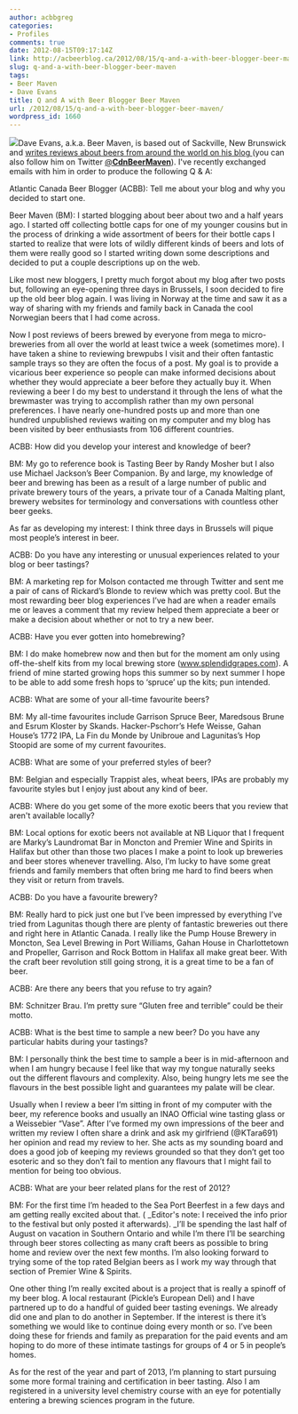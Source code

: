 ```yaml
---
author: acbbgreg
categories:
- Profiles
comments: true
date: 2012-08-15T09:17:14Z
link: http://acbeerblog.ca/2012/08/15/q-and-a-with-beer-blogger-beer-maven/
slug: q-and-a-with-beer-blogger-beer-maven
tags:
- Beer Maven
- Dave Evans
title: Q and A with Beer Blogger Beer Maven
url: /2012/08/15/q-and-a-with-beer-blogger-beer-maven/
wordpress_id: 1660
---
```


[![](http://acbeerblog.ca/wp-content/uploads/2012/08/beer-maven-640x480.jpg)](http://acbeerblog.ca/wp-content/uploads/2012/08/beer-maven-640x480.jpg)Dave Evans, a.k.a. Beer Maven, is based out of Sackville, New Brunswick and [writes reviews about beers from around the world on his blog  ](http://beermaven.blogspot.ca)(you can also follow him on Twitter [@**CdnBeerMaven**](https://twitter.com/CdnBeerMaven)). I've recently exchanged emails with him in order to produce the following Q & A:

Atlantic Canada Beer Blogger (ACBB):  Tell me about your blog and why you decided to start one.

Beer Maven (BM): I started blogging about beer about two and a half years ago. I started off collecting bottle caps for one of my younger cousins but in the process of drinking a wide assortment of beers for their bottle caps I started to realize that were lots of wildly different kinds of beers and lots of them were really good so I started writing down some descriptions and decided to put a couple descriptions up on the web.

Like most new bloggers, I pretty much forgot about my blog after two posts but, following an eye-opening three days in Brussels, I soon decided to fire up the old beer blog again. I was living in Norway at the time and saw it as a way of sharing with my friends and family back in Canada the cool Norwegian beers that I had come across.

Now I post reviews of beers brewed by everyone from mega to micro-breweries from all over the world at least twice a week (sometimes more). I have taken a shine to reviewing brewpubs I visit and their often fantastic sample trays so they are often the focus of a post. My goal is to provide a vicarious beer experience so people can make informed decisions about whether they would appreciate a beer before they actually buy it. When reviewing a beer I do my best to understand it through the lens of what the brewmaster was trying to accomplish rather than my own personal preferences. I have nearly one-hundred posts up and more than one hundred unpublished reviews waiting on my computer and my blog has been visited by beer enthusiasts from 106 different countries.

ACBB:  How did you develop your interest and knowledge of beer?

BM:  My go to reference book is Tasting Beer by Randy Mosher but I also use Michael Jackson’s Beer Companion. By and large, my knowledge of beer and brewing has been as a result of a large number of public and private brewery tours of the years, a private tour of a Canada Malting plant, brewery websites for terminology and conversations with countless other beer geeks.

As far as developing my interest: I think three days in Brussels will pique most people’s interest in beer.

ACBB:  Do you have any interesting or unusual experiences related to your blog or beer tastings?

BM:  A marketing rep for Molson contacted me through Twitter and sent me a pair of cans of Rickard’s Blonde to review which was pretty cool. But the most rewarding beer blog experiences I’ve had are when a reader emails me or leaves a comment that my review helped them appreciate a beer or make a decision about whether or not to try a new beer.

ACBB:  Have you ever gotten into homebrewing?

BM:  I do make homebrew now and then but for the moment am only using off-the-shelf kits from my local brewing store (www.splendidgrapes.com). A friend of mine started growing hops this summer so by next summer I hope to be able to add some fresh hops to ‘spruce’ up the kits; pun intended.

ACBB:  What are some of your all-time favourite beers?

BM:  My all-time favourites include Garrison Spruce Beer, Maredsous Brune and Esrum Kloster by Skands. Hacker-Pschorr’s Hefe Weisse, Gahan House’s 1772 IPA, La Fin du Monde by Unibroue and Lagunitas’s Hop Stoopid are some of my current favourites.

ACBB:  What are some of your preferred styles of beer?

BM:  Belgian and especially Trappist ales, wheat beers, IPAs are probably my favourite styles but I enjoy just about any kind of beer.

ACBB:  Where do you get some of the more exotic beers that you review that aren't available locally?

BM:  Local options for exotic beers not available at NB Liquor that I frequent are Marky’s Laundromat Bar in Moncton and Premier Wine and Spirits in Halifax but other than those two places I make a point to look up breweries and beer stores whenever travelling. Also, I’m lucky to have some great friends and family members that often bring me hard to find beers when they visit or return from travels.

ACBB:  Do you have a favourite brewery?

BM:  Really hard to pick just one but I’ve been impressed by everything I’ve tried from Lagunitas though there are plenty of fantastic breweries out there and right here in Atlantic Canada. I really like the Pump House Brewery in Moncton, Sea Level Brewing in Port Williams, Gahan House in Charlottetown and Propeller, Garrison and Rock Bottom in Halifax all make great beer. With the craft beer revolution still going strong, it is a great time to be a fan of beer.

ACBB:  Are there any beers that you refuse to try again?

BM:  Schnitzer Brau. I’m pretty sure “Gluten free and terrible” could be their motto.

ACBB:  What is the best time to sample a new beer? Do you have any particular habits during your tastings?

BM:  I personally think the best time to sample a beer is in mid-afternoon and when I am hungry because I feel like that way my tongue naturally seeks out the different flavours and complexity. Also, being hungry lets me see the flavours in the best possible light and guarantees my palate will be clear.

Usually when I review a beer I’m sitting in front of my computer with the beer, my reference books and usually an INAO Official wine tasting glass or a Weissebier “Vase”. After I’ve formed my own impressions of the beer and written my review I often share a drink and ask my girlfriend (@KTara691) her opinion and read my review to her. She acts as my sounding board and does a good job of keeping my reviews grounded so that they don’t get too esoteric and so they don’t fail to mention any flavours that I might fail to mention for being too obvious.

ACBB:  What are your beer related plans for the rest of 2012?

BM:  For the first time I’m headed to the Sea Port Beerfest in a few days and am getting really excited about that. ( _Editor's note:  I received the info prior to the festival but only posted it afterwards).  _I’ll be spending the last half of August on vacation in Southern Ontario and while I’m there I’ll be searching through beer stores collecting as many craft beers as possible to bring home and review over the next few months. I’m also looking forward to trying some of the top rated Belgian beers as I work my way through that section of Premier Wine & Spirits.

One other thing I’m really excited about is a project that is really a spinoff of my beer blog. A local restaurant (Pickle’s European Deli) and I have partnered up to do a handful of guided beer tasting evenings. We already did one and plan to do another in September. If the interest is there it’s something we would like to continue doing every month or so. I’ve been doing these for friends and family as preparation for the paid events and am hoping to do more of these intimate tastings for groups of 4 or 5 in people’s homes.

As for the rest of the year and part of 2013, I’m planning to start pursuing some more formal training and certification in beer tasting. Also I am registered in a university level chemistry course with an eye for potentially entering a brewing sciences program in the future.
